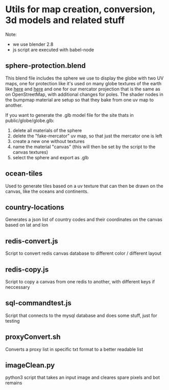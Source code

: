 # Utils for map creation, conversion, 3d models and related stuff
Note:
- we use blender 2.8
- js script are executed with babel-node

## sphere-protection.blend
This blend file includes the sphere we use to display the globe with two UV maps, one for protection like it's used on many globe textures of the earth like [here](http://blog.mastermaps.com/2013/09/creating-webgl-earth-with-threejs.html) and [here](http://www.shadedrelief.com/natural3/pages/textures.html) and one for our mercator projection that is the same as on OpenStreetMap, with additional changes for poles.
The shader nodes in the bumpmap material are setup so that they bake from one uv map to another.

If you want to generate the .glb model file for the site thats in public/globe/globe.glb:
1. delete all materials of the sphere
2. delete the "fake-mercator" uv map, so that just the mercator one is left
3. create a new one without textures
4. name the material "canvas" (this will then be set by the script to the canvas textures)
5. select the sphere and export as .glb

## ocean-tiles
Used to generate tiles based on a uv texture that can then be drawn on the canvas, like the oceans and continents.

## country-locations
Generates a json list of country codes and their coordinates on the canvas based on lat and lon

## redis-convert.js
Script to convert redis canvas database to different color / different layout

## redis-copy.js
Script to copy a canvas from one redis to another, with different keys if neccessary

## sql-commandtest.js
Script that connects to the mysql database and does some stuff, just for testing

## proxyConvert.sh
Converts a proxy list in specific txt format to a better readable list

## imageClean.py
python3 script that takes an input image and cleares spare pixels and bot remains
